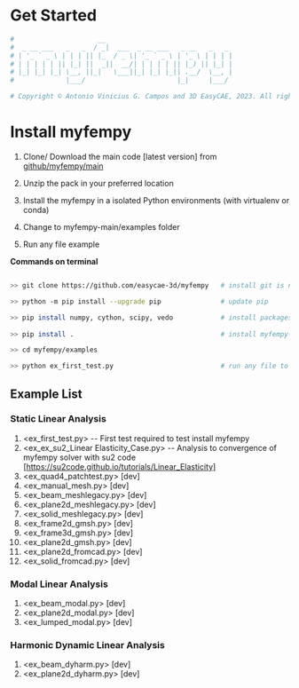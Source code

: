 
# Get Started

```bash
#                     __                                
#  _ __ ___   _   _  / _|  ___  _ __ ___   _ __   _   _ 
# | '_ ` _ \ | | | || |_  / _ \| '_ ` _ \ | '_ \ | | | |
# | | | | | || |_| ||  _||  __/| | | | | || |_) || |_| |
# |_| |_| |_| \__, ||_|   \___||_| |_| |_|| .__/  \__, |
#             |___/                       |_|     |___/ 

# Copyright © Antonio Vinicius G. Campos and 3D EasyCAE, 2023. All rights reserved. 

```

# Install myfempy

1. Clone/ Download the main code [latest version] from [github/myfempy/main](https://github.com/easycae-3d/myfempy/)

2. Unzip the pack in your preferred location

3. Install the myfempy in a isolated Python environments (with virtualenv or conda)

4. Change to myfempy-main/examples folder

5. Run any file example

**Commands on terminal**

```bash

>> git clone https://github.com/easycae-3d/myfempy   # install git is needed before this command

>> python -m pip install --upgrade pip               # update pip

>> pip install numpy, cython, scipy, vedo            # install packages required
	
>> pip install .                                     # install myfempy-main

>> cd myfempy/examples

>> python ex_first_test.py                           # run any file to test installation

```

## Example List

### Static Linear Analysis

1. <ex_first_test.py> 							-- First test required to test install myfempy
2. <ex_ex_su2_Linear Elasticity_Case.py>		-- Analysis to convergence of myfempy solver with su2 code [https://su2code.github.io/tutorials/Linear_Elasticity]
3. <ex_quad4_patchtest.py>						[dev]
4. <ex_manual_mesh.py>							[dev]
5. <ex_beam_meshlegacy.py> 						[dev]								
6. <ex_plane2d_meshlegacy.py>					[dev]
7. <ex_solid_meshlegacy.py>						[dev]
8. <ex_frame2d_gmsh.py>							[dev]
9. <ex_frame3d_gmsh.py>							[dev]
10. <ex_plane2d_gmsh.py>						[dev]
11. <ex_plane2d_fromcad.py>						[dev]
12. <ex_solid_fromcad.py>						[dev]

### Modal Linear Analysis

1. <ex_beam_modal.py> 							[dev]
2. <ex_plane2d_modal.py>						[dev]
3. <ex_lumped_modal.py> 						[dev]

### Harmonic Dynamic Linear Analysis

1. <ex_beam_dyharm.py> 							[dev]
2. <ex_plane2d_dyharm.py>						[dev]